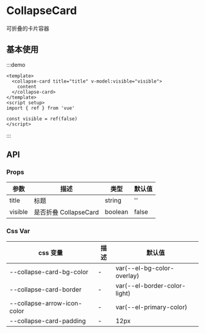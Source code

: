# CollapseCard

可折叠的卡片容器

## 基本使用

:::demo

```vue
<template>
  <collapse-card title="title" v-model:visible="visible">
    content
  </collapse-card>
</template>
<script setup>
import { ref } from 'vue'

const visible = ref(false)
</script>
```

:::

## API

### Props

| 参数    | 描述                  | 类型    | 默认值 |
| ------- | --------------------- | ------- | ------ |
| title   | 标题                  | string  | ''     |
| visible | 是否折叠 CollapseCard | boolean | false  |

### Css Var

| css 变量                    | 描述 | 默认值                       |
| --------------------------- | ---- | ---------------------------- |
| --collapse-card-bg-color    | -    | var(--el-bg-color-overlay)   |
| --collapse-card-border      | -    | var(--el-border-color-light) |
| --collapse-arrow-icon-color | -    | var(--el-primary-color)      |
| --collapse-card-padding     | -    | 12px                         |
